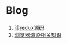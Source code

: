<h1>Blog</h1>
<ol>
    <li><a href="https://github.com/beiciye/blog/issues/1">读redux源码</a></li>
    <li><a href="https://github.com/beiciye/blog/issues/2">浏览器渲染相关知识</a></li>
</ol>

